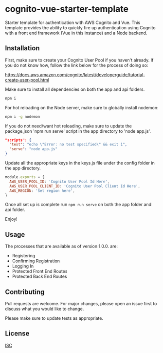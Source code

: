 # cognito-vue-starter-template

Starter template for authentication with AWS Cognito and Vue.  This template provides the ability to quickly fire up authentication using Cognito with a front end framework (Vue in this instance) and a Node backend.

## Installation

First, make sure to create your Cognito User Pool if you haven't already.  If you do not know how, follow the link below for the process of doing so:

https://docs.aws.amazon.com/cognito/latest/developerguide/tutorial-create-user-pool.html

Make sure to install all dependencies on both the app and api folders.

```bash
npm i
```

For hot reloading on the Node server, make sure to globally install nodemon:

```bash
npm i -g nodemon
```

If you do not need/want hot reloading, make sure to update the package.json 'npm run serve' script in the app directory to 'node app.js'.

```json
"scripts": {
  "test": "echo \"Error: no test specified\" && exit 1",
  "serve": "node app.js"
}
```

Update all the appropriate keys in the keys.js file under the config folder in the app directory.
```javascript
module.exports = {
  AWS_USER_POOL_ID: 'Cognito User Pool Id Here',
  AWS_USER_POOL_CLIENT_ID: 'Cognito User Pool Client Id Here',
  AWS_REGION: 'Set region here',
}
```

Once all set up is complete run ```npm run serve``` on both the app folder and api folder.

Enjoy!

## Usage

The processes that are available as of version 1.0.0. are:

- Registering
- Confirming Registration
- Logging In
- Protected Front End Routes
- Protected Back End Routes

## Contributing
Pull requests are welcome. For major changes, please open an issue first to discuss what you would like to change.

Please make sure to update tests as appropriate.

## License
[ISC](https://choosealicense.com/licenses/isc/)
